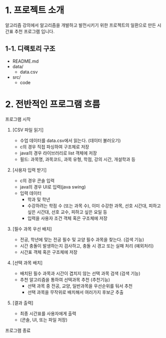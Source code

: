 # 1. 프로젝트 소개 
알고리즘 강의에서 알고리즘을 개발하고 발전시키기 위한 프로젝트의 일환으로 만든 시간표 추천 프로그램 입니다.

## 1-1. 디랙토리 구조
- README.md
- data/
  - data.csv
- src/
  - code

# 2. 전반적인 프로그램 흐름
프로그램 시작

1. [CSV 파일 읽기]
    - 수업 데이터를 data.csv에서 읽는다. (데이터 불러오기)
    - c의 경우 직접 파싱하여 구조체로 저장
    - java의 경우 라이브러리로 list 객체에 저장
    - 필드: 과목명, 과목코드, 과목 유형, 학점, 강의 시간, 개설학과 등 

2. [사용자 입력 받기]
    - c의 경우 콘솔 입력
    - java의 경우 UI로 입력(java swing)
    - 입력 데이터
      - 학과 및 학년
      - 수강하려는 학점 수 (또는 과목 수), 이미 수강한 과목, 선호 시간대, 피하고 싶은 시간대, 선호 교수, 피하고 싶은 요일 등
      - 입력을 사용자 조건 객체 혹은 구조체에 저장

3. [필수 과목 우선 배치]
    - 전공, 학년에 맞는 전공 필수 및 교양 필수 과목을 찾는다. (검색 기능)
    - 시간 충돌이 발생하는지 검사하고, 충돌 시 경고 또는 실패 처리 (예외처리)
    - 시간표 객체 혹은 구조체에 저장

4. [선택 과목 배치]
    - 배치된 필수 과목과 시간이 겹치지 않는 선택 과목 검색 (검색 기능)
    - 추천 알고리즘을 통하여 선택과목 추천 (추천기능)
      - 선택 과목 중 전공, 교양, 일반과목을 우선순위를 둬서 추천
      - 선택 과목을 무작위로 배치해서 여러가지 후보군 추출

5. [결과 출력]
    - 최종 시간표를 사용자에게 출력
    - (콘솔, UI, 또는 파일 저장)

프로그램 종료

